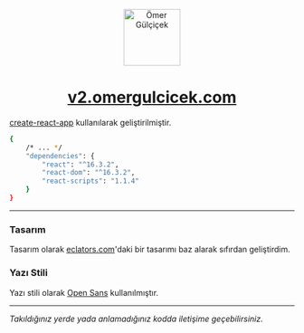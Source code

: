 <p align="center">
<img src="https://omergulcicek.com/img/omergulcicek.png" alt="Ömer Gülçiçek" height="100">
</p>

<a href="https://v2.omergulcicek.com/" target="_blank"><h1 align="center">v2.omergulcicek.com</h1></a>

<a href="https://github.com/facebook/create-react-app">create-react-app</a> kullanılarak geliştirilmiştir.

```sh
{
    /* ... */
    "dependencies": {
        "react": "^16.3.2",
        "react-dom": "^16.3.2",
        "react-scripts": "1.1.4"
    }
}
```

---

### Tasarım

Tasarım olarak <a href="http://demo.eclators.com/julia-dee/">eclators.com</a>'daki bir tasarımı baz alarak sıfırdan geliştirdim.

### Yazı Stili

Yazı stili olarak <a href="https://fonts.google.com/specimen/Open+Sans">Open Sans</a> kullanılmıştır.

---

<i>Takıldığınız yerde yada anlamadığınız kodda iletişime geçebilirsiniz.</i>
